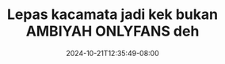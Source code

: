 --- 
title: "Lepas kacamata jadi kek bukan AMBIYAH ONLYFANS deh"
description: "video bokep Lepas kacamata jadi kek bukan AMBIYAH ONLYFANS deh simontok   new"
date: 2024-10-21T12:35:49-08:00
file_code: "myhz7ind8p9y"
draft: false
cover: "7todjqwqg8ztsdqa.jpg"
tags: ["Lepas", "kacamata", "jadi", "kek", "bukan", "AMBIYAH", "ONLYFANS", "deh", "bokep-indo", "bokep-viral", "bokep-ig"]
length: 402
fld_id: "1235316"
foldername: "AMBIYAH ONLYFANS"
categories: ["AMBIYAH ONLYFANS"]
views: 22
---